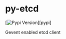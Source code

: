 py-etcd
=======

[![Pypi Version](https://img.shields.io/pypi/v/py-etcd.svg)][pypi]

Gevent enabled etcd client

